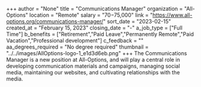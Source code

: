 +++
author = "None"
title = "Communications Manager"
organization = "All-Options"
location = "Remote"
salary = "$70-$75,000"
link = "https://www.all-options.org/communications-manager/"
sort_date = "2023-02-15"
created_at = "February 15, 2023"
closing_date = "-"
a_job_type = ["Full Time"]
b_benefits = ["Retirement","Paid Leave","Permanently Remote","Paid Vacation","Professional development"]
c_feedback = ""
aa_degrees_required = "No degree required"
thumbnail = "../../images/AllOptions-logo-1_e1d3d6eb.png"
+++
The Communications Manager is a new position at All-Options, and will play a central role in developing communication materials and campaigns, managing social media, maintaining our websites, and cultivating relationships with the media.